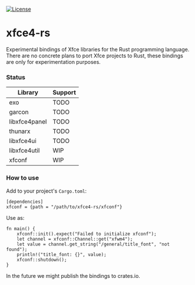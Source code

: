 [![License](https://img.shields.io/badge/License-LGPL%20v2.1-blue.svg)](https://gitlab.xfce.org/bindings/xfce4-rs/COPYING)

# xfce4-rs

Experimental bindings of Xfce libraries for the Rust programming language. There are no concrete plans to port Xfce projects to Rust, these bindings are only for experimentation purposes.

### Status

| Library | Support |
| ------ | ------ |
| exo | TODO |
| garcon | TODO |
| libxfce4panel | TODO |
| thunarx | TODO |
| libxfce4ui | TODO |
| libxfce4util | WIP |
| xfconf | WIP |

### How to use

Add to your project's `Cargo.toml`:

```
[dependencies]
xfconf = {path = "/path/to/xfce4-rs/xfconf"}
```

Use as:

```
fn main() {
    xfconf::init().expect("Failed to initialize xfconf");
    let channel = xfconf::Channel::get("xfwm4");
    let value = channel.get_string("/general/title_font", "not found");
    println!("title_font: {}", value);
    xfconf::shutdown();
}
```

In the future we might publish the bindings to crates.io.
